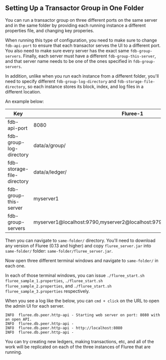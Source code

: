 ## Setting Up a Transactor Group in One Folder

You can run a transactor group on three different ports on the same server and in the same folder by providing each running instance a different properties file, and changing key properies. 

When running this type of configuration, you need to make sure to change `fdb-api-port` to ensure that each transactor serves the UI to a different port. You also need to make sure every server has the exact same `fdb-group-servers`. Finally, each server must have a different `fdb-group-this-server`, and that server name needs to be one of the ones specified in `fdb-group-servers`. 

In addition, unlike when you run each instance from a different folder, you'll need to specify different `fdb-group-log-directory` and `fdb-storage-file-directory`, so each instance stores its block, index, and log files in a different location.  

An example below:

Key | Fluree-1 | Fluree-2 | Fluree-3
-- | -- | -- | -- 
fdb-api-port | 8080 | 8081 | 8082
fdb-group-log-directory |  data/a/group/ | data/b/group/ | data/c/group/
fdb-storage-file-directory | data/a/ledger/ | data/b/ledger/ | data/c/ledger/
fdb-group-this-server | myserver1 | myserver2 | myserver3
fdb-group-servers  | myserver1@localhost:9790,myserver2@localhost:9791,myserver3@localhost:9792 | myserver1@localhost:9790,myserver2@localhost:9791,myserver3@localhost:9792 | myserver1@localhost:9790,myserver2@localhost:9791,myserver3@localhost:9792

Then you can navigate to `same-folder/` directory. You'll need to download any version of Fluree (0.13 and higher) and copy `fluree_server.jar` into `same-folder/` folder: `same-folder/fluree_server.jar`.

Now open three different terminal windows and navigate to `same-folder/` in each one. 

In each of those terminal windows, you can issue `./fluree_start.sh fluree_sample_1.properties`, `./fluree_start.sh fluree_sample_2.properties`, and `./fluree_start.sh fluree_sample_3.properties` respectively. 

When you see a log like the below, you can `cmd + click` on the URL to open the admin UI for each server. 

```
INFO  fluree.db.peer.http-api - Starting web server on port: 8080 with an open API.
INFO  fluree.db.peer.http-api -
INFO  fluree.db.peer.http-api - http://localhost:8080
INFO  fluree.db.peer.http-api -
```

You can try creating new ledgers, making transactions, etc, and all of the work will be replicated on each of the three instances of Fluree that are running. 